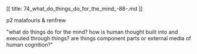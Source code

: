 [[
title: 74_what_do_things_do_for_the_mind_-88-.md
]]

p2 malafouris & renfrew

"what do things do for the mind? how is human thought built into and executed
through things? are things component parts or external media of human
cognition?"
